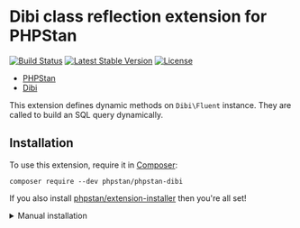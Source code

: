# Dibi class reflection extension for PHPStan

[![Build Status](https://travis-ci.com/phpstan/phpstan-dibi.svg?branch=master)](https://travis-ci.com/phpstan/phpstan-dibi)
[![Latest Stable Version](https://poser.pugx.org/phpstan/phpstan-dibi/v/stable)](https://packagist.org/packages/phpstan/phpstan-dibi)
[![License](https://poser.pugx.org/phpstan/phpstan-dibi/license)](https://packagist.org/packages/phpstan/phpstan-dibi)

* [PHPStan](https://phpstan.org/)
* [Dibi](https://dibiphp.com/)

This extension defines dynamic methods on `Dibi\Fluent` instance. They are called to build an SQL query dynamically.

## Installation

To use this extension, require it in [Composer](https://getcomposer.org/):

```
composer require --dev phpstan/phpstan-dibi
```

If you also install [phpstan/extension-installer](https://github.com/phpstan/extension-installer) then you're all set!

<details>
  <summary>Manual installation</summary>

If you don't want to use `phpstan/extension-installer`, include extension.neon in your project's PHPStan config:

```
includes:
    - vendor/phpstan/phpstan-dibi/extension.neon
```
</details>
